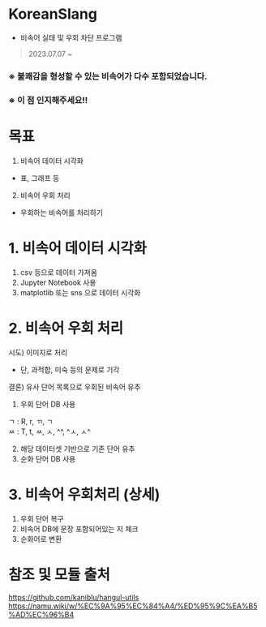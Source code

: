 # KoreanSlang
- 비속어 실태 및 우회 차단 프로그램

> 2023.07.07 ~ 

### ※ 불쾌감을 형성할 수 있는 비속어가 다수 포함되었습니다.
### ※ 이 점 인지해주세요!!

# 목표
1. 비속어 데이터 시각화
- 표, 그래프 등
2. 비속어 우회 처리
- 우회하는 비속어를 처리하기

# 1. 비속어 데이터 시각화
1. csv 등으로 데이터 가져옴
2. Jupyter Notebook 사용
3. matplotlib 또는 sns 으로 데이터 시각화

# 2. 비속어 우회 처리
시도) 이미지로 처리
- 단, 과적합, 미숙 등의 문제로 기각

결론) 유사 단어 목록으로 우회된 비속어 유추

1. 우회 단어 DB 사용

ㄱ : R, r, ㄲ, ㄱ  
ㅆ : T, t, ㅆ, ㅅ, ^^, ^ㅅ, ㅅ^  
  
2. 해당 데이터셋 기반으로 기존 단어 유추
3. 순화 단어 DB 사용

# 3. 비속어 우회처리 (상세)
1. 우회 단어 복구
2. 비속어 DB에 문장 포함되어있는 지 체크
3. 순화어로 변환

# 참조 및 모듈 출처
https://github.com/kaniblu/hangul-utils
https://namu.wiki/w/%EC%9A%95%EC%84%A4/%ED%95%9C%EA%B5%AD%EC%96%B4